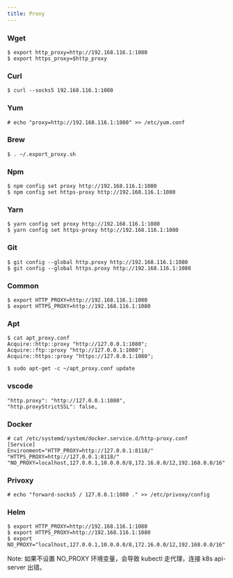 ```yaml
---
title: Proxy
---
```


### Wget

    $ export http_proxy=http://192.168.116.1:1080
    $ export https_proxy=$http_proxy

### Curl

    $ curl --socks5 192.168.116.1:1080

### Yum

    # echo "proxy=http://192.168.116.1:1080" >> /etc/yum.conf

### Brew

    $ . ~/.export_proxy.sh

### Npm

    $ npm config set proxy http://192.168.116.1:1080
    $ npm config set https-proxy http://192.168.116.1:1080

### Yarn

    $ yarn config set proxy http://192.168.116.1:1080
    $ yarn config set https-proxy http://192.168.116.1:1080

### Git

    $ git config --global http.proxy http://192.168.116.1:1080
    $ git config --global https.proxy http://192.168.116.1:1080

### Common

    $ export HTTP_PROXY=http://192.168.116.1:1080
    $ export HTTPS_PROXY=http://192.168.116.1:1080

### Apt

    $ cat apt_proxy.conf
    Acquire::http::proxy "http://127.0.0.1:1080";
    Acquire::ftp::proxy "http://127.0.0.1:1080";
    Acquire::https::proxy "https://127.0.0.1:1080";

    $ sudo apt-get -c ~/apt_proxy.conf update

### vscode

    "http.proxy": "http://127.0.0.1:1080",
    "http.proxyStrictSSL": false,

### Docker

    # cat /etc/systemd/system/docker.service.d/http-proxy.conf
    [Service]
    Environment="HTTP_PROXY=http://127.0.0.1:8118/" "HTTPS_PROXY=http://127.0.0.1:8118/" "NO_PROXY=localhost,127.0.0.1,10.0.0.0/8,172.16.0.0/12,192.168.0.0/16"

### Privoxy

    # echo "forward-socks5 / 127.0.0.1:1080 ." >> /etc/privoxy/config

### Helm

    $ export HTTP_PROXY=http://192.168.116.1:1080
    $ export HTTPS_PROXY=http://192.168.116.1:1080
    $ export NO_PROXY="localhost,127.0.0.1,10.0.0.0/8,172.16.0.0/12,192.168.0.0/16"

Note: 如果不设置 NO_PROXY 环境变量，会导致 kubectl 走代理，连接 k8s api-server 出错。
